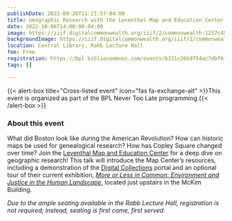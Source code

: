 ```yaml
---
publishDate: 2022-09-26T11:21:57-04:00
title: Geographic Research with the Leventhal Map and Education Center
date: 2022-10-06T14:00:00-04:00
image: https://iiif.digitalcommonwealth.org/iiif/2/commonwealth:1257c490j/full/1200,/0/default.jpg
backgroundImage: https://iiif.digitalcommonwealth.org/iiif/2/commonwealth:1257c490j/full/1200,/0/default.jpg
location: Central Library, Rabb Lecture Hall
fee: Free
registration: https://bpl.bibliocommons.com/events/6331c26b9754ac7dbf6fcfea
tags: []

---
```

{{< alert-box title="Cross-listed event" icon="fas fa-exchange-alt" >}}This event is organized as part of the BPL Never Too Late programming.{{< /alert-box >}}

### About this event

What did Boston look like during the American Revolution? How can historic maps be used for genealogical research? How has Copley Square changed over time? Join the [Leventhal Map and Education Center](https://www.leventhalmap.org/ "Original URL: https://www.leventhalmap.org/. Click or tap if you trust this link.") for a deep dive on geographic research! This talk will introduce the Map Center’s resources, including a demonstration of the [Digital Collections](https://www.leventhalmap.org/collections/ "Original URL: https://www.leventhalmap.org/collections/. Click or tap if you trust this link.") portal and an optional tour of their current exhibition, [_More or Less in Common: Environment and Justice in the Human Landscape_](https://www.leventhalmap.org/digital-exhibitions/more-or-less-in-common/ "Original URL: https://www.leventhalmap.org/digital-exhibitions/more-or-less-in-common/. Click or tap if you trust this link."), located just upstairs in the McKim Building.

_Due to the ample seating available in the Rabb Lecture Hall, registration is not required; instead, seating is first come, first served._